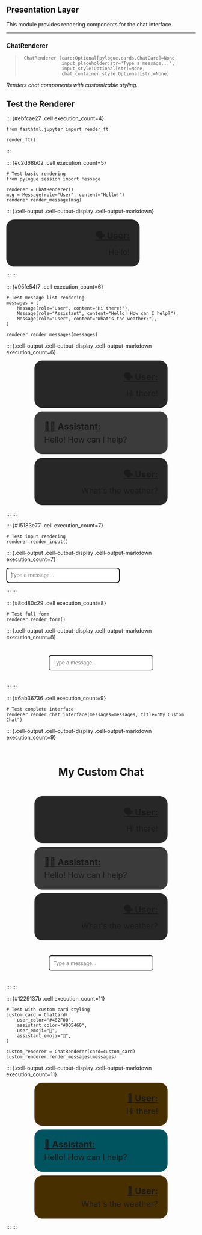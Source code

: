 <!-- WARNING: THIS FILE WAS AUTOGENERATED! DO NOT EDIT! -->

## Presentation Layer

This module provides rendering components for the chat interface.

---

### ChatRenderer

>      ChatRenderer (card:Optional[pylogue.cards.ChatCard]=None,
>                    input_placeholder:str='Type a message...',
>                    input_style:Optional[str]=None,
>                    chat_container_style:Optional[str]=None)

*Renders chat components with customizable styling.*


## Test the Renderer

::: {#ebfcae27 .cell execution_count=4}
``` {.python .cell-code}
from fasthtml.jupyter import render_ft

render_ft()
```
:::


::: {#c2d68b02 .cell execution_count=5}
``` {.python .cell-code}
# Test basic rendering
from pylogue.session import Message

renderer = ChatRenderer()
msg = Message(role="User", content="Hello!")
renderer.render_message(msg)
```

::: {.cell-output .cell-output-display .cell-output-markdown}
<div>
  <div style="background: #272727; padding: 10px; font-size: 1.5em; width: 60%; align-self: center; text-align: right; border-radius: 1em; padding: 1.25em">
<span style="font-weight: bold; font-size: 1.1em; display: block; margin-bottom: 8px;"><u>🗣️ User: </u></span>    <div class="marked" style="white-space: pre-wrap;">Hello!</div>
  </div>
<script>if (window.htmx) htmx.process(document.body)</script></div>

:::
:::


::: {#95fe54f7 .cell execution_count=6}
``` {.python .cell-code}
# Test message list rendering
messages = [
    Message(role="User", content="Hi there!"),
    Message(role="Assistant", content="Hello! How can I help?"),
    Message(role="User", content="What's the weather?"),
]

renderer.render_messages(messages)
```

::: {.cell-output .cell-output-display .cell-output-markdown execution_count=6}
<div>
  <div id="chat-cards" class="chat-cards" style="display: flex; flex-direction: column; gap: 10px;">
    <div style="background: #272727; padding: 10px; font-size: 1.5em; width: 60%; align-self: center; text-align: right; border-radius: 1em; padding: 1.25em">
<span style="font-weight: bold; font-size: 1.1em; display: block; margin-bottom: 8px;"><u>🗣️ User: </u></span>      <div class="marked" style="white-space: pre-wrap;">Hi there!</div>
    </div>
    <div style="background: #3B3B3B; padding: 10px; font-size: 1.5em; width: 60%; align-self: center; text-align: left; border-radius: 1em; padding: 1.25em">
<span style="font-weight: bold; font-size: 1.1em; display: block; margin-bottom: 8px;"><u>🕵️‍♂️ Assistant: </u></span>      <div class="marked" style="white-space: pre-wrap;">Hello! How can I help?</div>
    </div>
    <div style="background: #272727; padding: 10px; font-size: 1.5em; width: 60%; align-self: center; text-align: right; border-radius: 1em; padding: 1.25em">
<span style="font-weight: bold; font-size: 1.1em; display: block; margin-bottom: 8px;"><u>🗣️ User: </u></span>      <div class="marked" style="white-space: pre-wrap;">What's the weather?</div>
    </div>
  </div>
<script>if (window.htmx) htmx.process(document.body)</script></div>

:::
:::


::: {#15183e77 .cell execution_count=7}
``` {.python .cell-code}
# Test input rendering
renderer.render_input()
```

::: {.cell-output .cell-output-display .cell-output-markdown execution_count=7}
<div>
  <input placeholder="Type a message..." autofocus id="msg" style="width: 60%; max-width: 600px; padding: 0.75em; font-size: 1em; border-radius: 0.5em" name="msg">
<script>if (window.htmx) htmx.process(document.body)</script></div>

:::
:::


::: {#8cd80c29 .cell execution_count=8}
``` {.python .cell-code}
# Test full form
renderer.render_form()
```

::: {.cell-output .cell-output-display .cell-output-markdown execution_count=8}
<div>
<form enctype="multipart/form-data" ws-send id="form" style="display: flex; justify-content: center; margin-top: 20px; padding: 20px;" name="form">    <input placeholder="Type a message..." autofocus id="msg" style="width: 60%; max-width: 600px; padding: 0.75em; font-size: 1em; border-radius: 0.5em" name="msg">
</form><script>if (window.htmx) htmx.process(document.body)</script></div>

:::
:::


::: {#6ab36736 .cell execution_count=9}
``` {.python .cell-code}
# Test complete interface
renderer.render_chat_interface(messages=messages, title="My Custom Chat")
```

::: {.cell-output .cell-output-display .cell-output-markdown execution_count=9}
<div>
  <div>
    <h1 style="text-align: center; padding: 1em;">My Custom Chat</h1>
    <div id="chat-cards" class="chat-cards" style="display: flex; flex-direction: column; gap: 10px;">
      <div style="background: #272727; padding: 10px; font-size: 1.5em; width: 60%; align-self: center; text-align: right; border-radius: 1em; padding: 1.25em">
<span style="font-weight: bold; font-size: 1.1em; display: block; margin-bottom: 8px;"><u>🗣️ User: </u></span>        <div class="marked" style="white-space: pre-wrap;">Hi there!</div>
      </div>
      <div style="background: #3B3B3B; padding: 10px; font-size: 1.5em; width: 60%; align-self: center; text-align: left; border-radius: 1em; padding: 1.25em">
<span style="font-weight: bold; font-size: 1.1em; display: block; margin-bottom: 8px;"><u>🕵️‍♂️ Assistant: </u></span>        <div class="marked" style="white-space: pre-wrap;">Hello! How can I help?</div>
      </div>
      <div style="background: #272727; padding: 10px; font-size: 1.5em; width: 60%; align-self: center; text-align: right; border-radius: 1em; padding: 1.25em">
<span style="font-weight: bold; font-size: 1.1em; display: block; margin-bottom: 8px;"><u>🗣️ User: </u></span>        <div class="marked" style="white-space: pre-wrap;">What's the weather?</div>
      </div>
    </div>
<form enctype="multipart/form-data" ws-send id="form" style="display: flex; justify-content: center; margin-top: 20px; padding: 20px;" name="form">      <input placeholder="Type a message..." autofocus id="msg" style="width: 60%; max-width: 600px; padding: 0.75em; font-size: 1em; border-radius: 0.5em" name="msg">
</form>  </div>
<script>if (window.htmx) htmx.process(document.body)</script></div>

:::
:::


::: {#1229137b .cell execution_count=11}
``` {.python .cell-code}
# Test with custom card styling
custom_card = ChatCard(
    user_color="#482F00",
    assistant_color="#005460",
    user_emoji="👤",
    assistant_emoji="🤖",
)

custom_renderer = ChatRenderer(card=custom_card)
custom_renderer.render_messages(messages)
```

::: {.cell-output .cell-output-display .cell-output-markdown execution_count=11}
<div>
  <div id="chat-cards" class="chat-cards" style="display: flex; flex-direction: column; gap: 10px;">
    <div style="background: #482F00; padding: 10px; font-size: 1.5em; width: 60%; align-self: center; text-align: right; border-radius: 1em; padding: 1.25em">
<span style="font-weight: bold; font-size: 1.1em; display: block; margin-bottom: 8px;"><u>👤 User: </u></span>      <div class="marked" style="white-space: pre-wrap;">Hi there!</div>
    </div>
    <div style="background: #005460; padding: 10px; font-size: 1.5em; width: 60%; align-self: center; text-align: left; border-radius: 1em; padding: 1.25em">
<span style="font-weight: bold; font-size: 1.1em; display: block; margin-bottom: 8px;"><u>🤖 Assistant: </u></span>      <div class="marked" style="white-space: pre-wrap;">Hello! How can I help?</div>
    </div>
    <div style="background: #482F00; padding: 10px; font-size: 1.5em; width: 60%; align-self: center; text-align: right; border-radius: 1em; padding: 1.25em">
<span style="font-weight: bold; font-size: 1.1em; display: block; margin-bottom: 8px;"><u>👤 User: </u></span>      <div class="marked" style="white-space: pre-wrap;">What's the weather?</div>
    </div>
  </div>
<script>if (window.htmx) htmx.process(document.body)</script></div>

:::
:::



